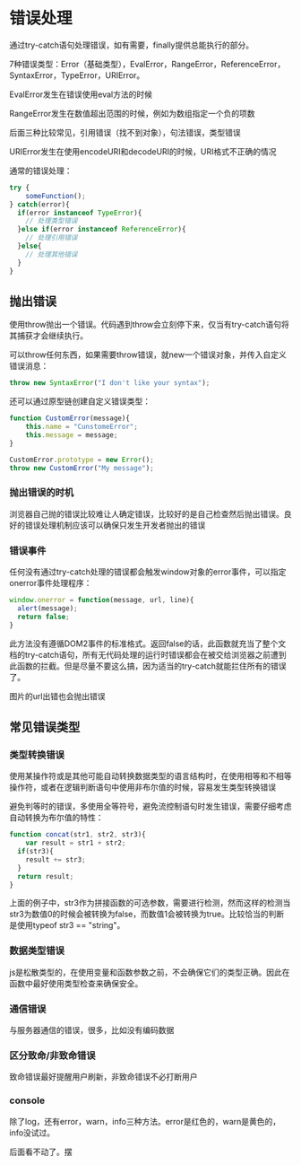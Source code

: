 # 错误处理

通过try-catch语句处理错误，如有需要，finally提供总能执行的部分。

7种错误类型：Error（基础类型），EvalError，RangeError，ReferenceError，SyntaxError，TypeError，URIError。

EvalError发生在错误使用eval方法的时候

RangeError发生在数值超出范围的时候，例如为数组指定一个负的项数

后面三种比较常见，引用错误（找不到对象），句法错误，类型错误

URIError发生在使用encodeURI和decodeURI的时候，URI格式不正确的情况

通常的错误处理：

```js
try {
	someFunction();
} catch(error){
  if(error instanceof TypeError){
    // 处理类型错误
  }else if(error instanceof ReferenceError){
    // 处理引用错误
  }else{
    // 处理其他错误
  }
}
```

## 抛出错误

使用throw抛出一个错误。代码遇到throw会立刻停下来，仅当有try-catch语句将其捕获才会继续执行。

可以throw任何东西，如果需要throw错误，就new一个错误对象，并传入自定义错误消息：

```js
throw new SyntaxError("I don't like your syntax");
```

还可以通过原型链创建自定义错误类型：

```js
function CustomError(message){
	this.name = "CunstomeError";
	this.message = message;
}

CustomError.prototype = new Error();
throw new CustomError("My message");
```

### 抛出错误的时机

浏览器自己抛的错误比较难让人确定错误，比较好的是自己检查然后抛出错误。良好的错误处理机制应该可以确保只发生开发者抛出的错误

### 错误事件

任何没有通过try-catch处理的错误都会触发window对象的error事件，可以指定onerror事件处理程序：

```js
window.onerror = function(message, url, line){
  alert(message);
  return false;
}
```

此方法没有遵循DOM2事件的标准格式。返回false的话，此函数就充当了整个文档的try-catch语句，所有无代码处理的运行时错误都会在被交给浏览器之前遭到此函数的拦截。但是尽量不要这么搞，因为适当的try-catch就能拦住所有的错误了。

图片的url出错也会抛出错误

## 常见错误类型

### 类型转换错误

使用某操作符或是其他可能自动转换数据类型的语言结构时，在使用相等和不相等操作符，或者在逻辑判断语句中使用非布尔值的时候，容易发生类型转换错误

避免判等时的错误，多使用全等符号，避免流控制语句时发生错误，需要仔细考虑自动转换为布尔值的特性：

```js
function concat(str1, str2, str3){
	var result = str1 + str2;
  if(str3){
    result += str3;
  }
  return result;
}
```

上面的例子中，str3作为拼接函数的可选参数，需要进行检测，然而这样的检测当str3为数值0的时候会被转换为false，而数值1会被转换为true。比较恰当的判断是使用typeof str3 == "string"。

### 数据类型错误

js是松散类型的，在使用变量和函数参数之前，不会确保它们的类型正确。因此在函数中最好使用类型检查来确保安全。

### 通信错误

与服务器通信的错误，很多，比如没有编码数据

### 区分致命/非致命错误

致命错误最好提醒用户刷新，非致命错误不必打断用户

### console

除了log，还有error，warn，info三种方法。error是红色的，warn是黄色的，info没试过。

后面看不动了。摆
